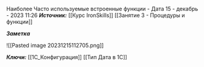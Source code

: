 
Наиболее Часто используемые встроенные функции - Дата
 15 - декабрь - 2023  11:26 
***Источник:***  [[Курс IronSkills]] [[Занятие 3 - Процедуры и функции]]

***Заметка*** 

![[Pasted image 20231215112705.png]]

***Ключи:*** [[1С_Конфигурация]] [[Тип Дата в 1С]]
